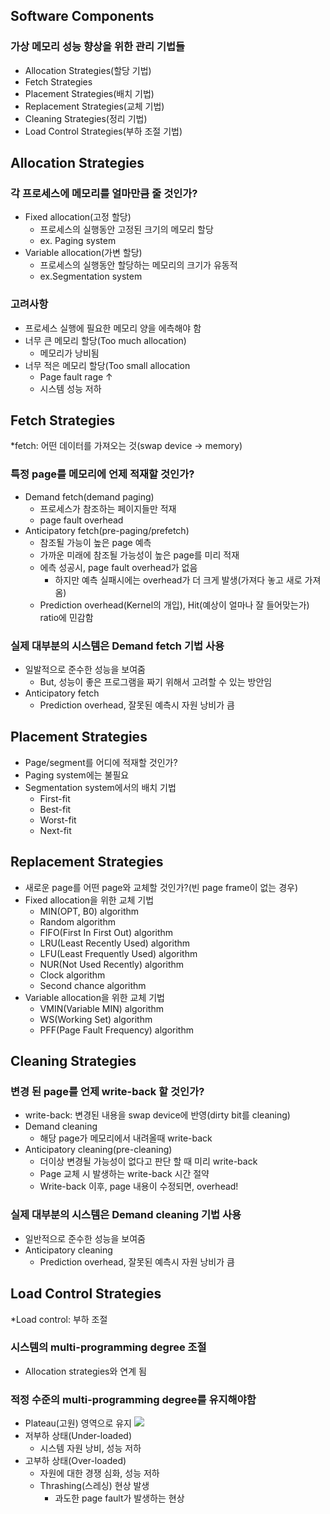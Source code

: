## Software Components
### 가상 메모리 성능 향상을 위한 관리 기법들
- Allocation Strategies(할당 기법)
- Fetch Strategies
- Placement Strategies(배치 기법)
- Replacement Strategies(교체 기법)
- Cleaning Strategies(정리 기법)
- Load Control Strategies(부하 조절 기법)

## Allocation Strategies
### 각 프로세스에 메모리를 얼마만큼 줄 것인가?
- Fixed allocation(고정 할당)
  - 프로세스의 실행동안 고정된 크기의 메모리 할당
  - ex. Paging system
- Variable allocation(가변 할당)
   - 프로세스의 실행동안 할당하는 메모리의 크기가 유동적
   - ex.Segmentation system
### 고려사항
- 프로세스 실행에 필요한 메모리 양을 에측해야 함
- 너무 큰 메모리 할당(Too much allocation)
  - 메모리가 낭비됨
- 너무 적은 메모리 할당(Too small allocation
  - Page fault rage ↑
  - 시스템 성능 저하
  
## Fetch Strategies
*fetch: 어떤 데이터를 가져오는 것(swap device -> memory)
### 특정 page를 메모리에 언제 적재할 것인가?
- Demand fetch(demand paging)
  - 프로세스가 참조하는 페이지들만 적재
  - page fault overhead
- Anticipatory fetch(pre-paging/prefetch)
  - 참조될 가능이 높은 page 예측
  - 가까운 미래에 참조될 가능성이 높은 page를 미리 적재
  - 에측 성공시, page fault overhead가 없음
    - 하지만 예측 실패시에는 overhead가 더 크게 발생(가져다 놓고 새로 가져옴)
  - Prediction overhead(Kernel의 개입), Hit(예상이 얼마나 잘 들어맞는가) ratio에 민감함
### 실제 대부분의 시스템은 Demand fetch 기법 사용
- 일발적으로 준수한 성능을 보여줌
  - But, 성능이 좋은 프로그램을 짜기 위해서 고려할 수 있는 방안임
- Anticipatory fetch
  - Prediction overhead, 잘못된 예측시 자원 낭비가 큼

## Placement Strategies
- Page/segment를 어디에 적재할 것인가?
- Paging system에는 불필요
- Segmentation system에서의 배치 기법
  - First-fit
  - Best-fit
  - Worst-fit
  - Next-fit

## Replacement Strategies
- 새로운 page를 어떤 page와 교체할 것인가?(빈 page frame이 없는 경우)
- Fixed allocation을 위한 교체 기법
  - MIN(OPT, B0) algorithm
  - Random algorithm
  - FIFO(First In First Out) algorithm
  - LRU(Least Recently Used) algorithm
  - LFU(Least Frequently Used) algorithm
  - NUR(Not Used Recently) algorithm
  - Clock algorithm
  - Second chance algorithm
- Variable allocation을 위한 교체 기법
  - VMIN(Variable MIN) algorithm
  - WS(Working Set) algorithm
  - PFF(Page Fault Frequency) algorithm
  
## Cleaning Strategies
### 변경 된 page를 언제 write-back 할 것인가?
- write-back: 변경된 내용을 swap device에 반영(dirty bit를 cleaning)
- Demand cleaning
  - 해당 page가 메모리에서 내려올때 write-back
- Anticipatory cleaning(pre-cleaning)
  - 더이상 변경될 가능성이 없다고 판단 할 때 미리 write-back
  - Page 교체 시 발생하는 write-back 시간 절약
  - Write-back 이후, page 내용이 수정되면, overhead!
  
### 실제 대부분의 시스템은 Demand cleaning 기법 사용
- 일반적으로 준수한 성능을 보여줌
- Anticipatory cleaning
  - Prediction overhead, 잘못된 예측시 자원 낭비가 큼

## Load Control Strategies
*Load control: 부하 조절
### 시스템의 multi-programming degree 조절
- Allocation strategies와 연계 됨
### 적정 수준의 multi-programming degree를 유지해야함
- Plateau(고원) 영역으로 유지
![](https://images.velog.io/images/langssi/post/1d75dbed-c066-498e-b8f2-2de09888afc2/image.png)
- 저부하 상태(Under-loaded)
  - 시스템 자원 낭비, 성능 저하
- 고부하 상태(Over-loaded)
  - 자원에 대한 경쟁 심화, 성능 저하
  - Thrashing(스레싱) 현상 발생
    - 과도한 page fault가 발생하는 현상
